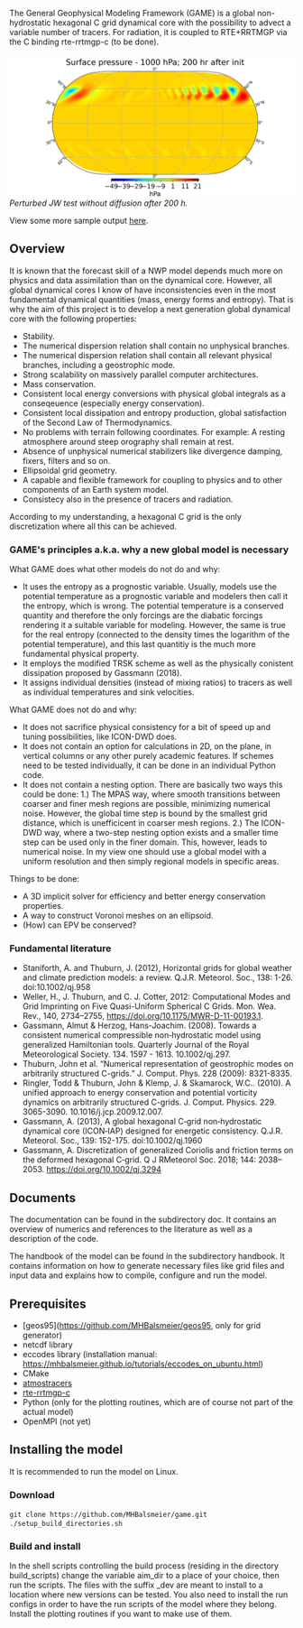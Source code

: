 The General Geophysical Modeling Framework (GAME) is a global non-hydrostatic hexagonal C grid dynamical core with the possibility to advect a variable number of tracers. For radiation, it is coupled to RTE+RRTMGP via the C binding rte-rrtmgp-c (to be done).

![sample_image](sample_visualizations/jw_sp_+200h.png)
*Perturbed JW test without diffusion after 200 h.*

View some more sample output [here](sample_visualizations).

## Overview

It is known that the forecast skill of a NWP model depends much more on physics and data assimilation than on the dynamical core. However, all global dynamical cores I know of have inconsistencies even in the most fundamental dynamical quantities (mass, energy forms and entropy). That is why the aim of this project is to develop a next generation global dynamical core with the following properties:

* Stability.
* The numerical dispersion relation shall contain no unphysical branches.
* The numerical dispersion relation shall contain all relevant physical branches, including a geostrophic mode.
* Strong scalability on massively parallel computer architectures.
* Mass conservation.
* Consistent local energy conversions with physical global integrals as a conseqeuence (especially energy conservation).
* Consistent local dissipation and entropy production, global satisfaction of the Second Law of Thermodynamics.
* No problems with terrain following coordinates. For example: A resting atmosphere around steep orography shall remain at rest.
* Absence of unphysical numerical stabilizers like divergence damping, fixers, filters and so on.
* Ellipsoidal grid geometry.
* A capable and flexible framework for coupling to physics and to other components of an Earth system model.
* Consistecy also in the presence of tracers and radiation.

According to my understanding, a hexagonal C grid is the only discretization where all this can be achieved.

### GAME's principles a.k.a. why a new global model is necessary

What GAME does what other models do not do and why:

* It uses the entropy as a prognostic variable. Usually, models use the potential temperature as a prognostic variable and modelers then call it the entropy, which is wrong. The potential temperature is a conserved quantity and therefore the only forcings are the diabatic forcings rendering it a suitable variable for modeling. However, the same is true for the real entropy (connected to the density times the logarithm of the potential temperature), and this last quantitiy is the much more fundamental physical property.
* It employs the modified TRSK scheme as well as the physically conistent dissipation proposed by Gassmann (2018).
* It assigns individual densities (instead of mixing ratios) to tracers as well as individual temperatures and sink velocities.

What GAME does not do and why:

* It does not sacrifice physical consistency for a bit of speed up and tuning possibilities, like ICON-DWD does.
* It does not contain an option for calculations in 2D, on the plane, in vertical columns or any other purely academic features. If schemes need to be tested individually, it can be done in an individual Python code.
* It does not contain a nesting option. There are basically two ways this could be done: 1.) The MPAS way, where smooth transitions between coarser and finer mesh regions are possible, minimizing numerical noise. However, the global time step is bound by the smallest grid distance, which is unefficicent in coarser mesh regions. 2.) The ICON-DWD way, where a two-step nesting option exists and a smaller time step can be used only in the finer domain. This, however, leads to numerical noise. In my view one should use a global model with a uniform resolution and then simply regional models in specific areas.

Things to be done:

* A 3D implicit solver for efficiency and better energy conservation properties.
* A way to construct Voronoi meshes on an ellipsoid.
* (How) can EPV be conserved?

### Fundamental literature

* Staniforth, A. and Thuburn, J. (2012), Horizontal grids for global weather and climate prediction models: a review. Q.J.R. Meteorol. Soc., 138: 1-26. doi:10.1002/qj.958
* Weller, H., J. Thuburn, and C. J. Cotter, 2012: Computational Modes and Grid Imprinting on Five Quasi-Uniform Spherical C Grids. Mon. Wea. Rev., 140, 2734–2755, https://doi.org/10.1175/MWR-D-11-00193.1.
* Gassmann, Almut & Herzog, Hans-Joachim. (2008). Towards a consistent numerical compressible non‐hydrostatic model using generalized Hamiltonian tools. Quarterly Journal of the Royal Meteorological Society. 134. 1597 - 1613. 10.1002/qj.297.
* Thuburn, John et al. “Numerical representation of geostrophic modes on arbitrarily structured C-grids.” J. Comput. Phys. 228 (2009): 8321-8335.
* Ringler, Todd & Thuburn, John & Klemp, J. & Skamarock, W.C.. (2010). A unified approach to energy conservation and potential vorticity dynamics on arbitrarily structured C-grids. J. Comput. Physics. 229. 3065-3090. 10.1016/j.jcp.2009.12.007.
* Gassmann, A. (2013), A global hexagonal C‐grid non‐hydrostatic dynamical core (ICON‐IAP) designed for energetic consistency. Q.J.R. Meteorol. Soc., 139: 152-175. doi:10.1002/qj.1960
* Gassmann, A. Discretization of generalized Coriolis and friction terms on the deformed hexagonal C‐grid. Q J RMeteorol Soc. 2018; 144: 2038– 2053. https://doi.org/10.1002/qj.3294

## Documents

The documentation can be found in the subdirectory doc. It contains an overview of numerics and references to the literature as well as a description of the code.

The handbook of the model can be found in the subdirectory handbook. It contains information on how to generate necessary files like grid files and input data and explains how to compile, configure and run the model.

## Prerequisites

* [geos95](https://github.com/MHBalsmeier/geos95, only for grid generator)
* netcdf library
* eccodes library (installation manual: https://mhbalsmeier.github.io/tutorials/eccodes_on_ubuntu.html)
* CMake
* [atmostracers](https://github.com/MHBalsmeier/atmostracers)
* [rte-rrtmgp-c](https://github.com/MHBalsmeier/rte-rrtmgp-c)
* Python (only for the plotting routines, which are of course not part of the actual model)
* OpenMPI (not yet)

## Installing the model

It is recommended to run the model on Linux.

### Download

	git clone https://github.com/MHBalsmeier/game.git
	./setup_build_directories.sh

### Build and install

In the shell scripts controlling the build process (residing in the directory build\_scripts) change the variable aim\_dir to a place of your choice, then run the scripts. The files with the suffix \_dev are meant to install to a location where new versions can be tested. You also need to install the run configs in order to have the run scripts of the model where they belong. Install the plotting routines if you want to make use of them.
















